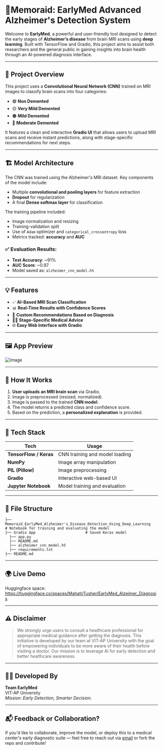 # 🧠Memoraid: EarlyMed Advanced Alzheimer's Detection System

Welcome to **EarlyMed**, a powerful and user-friendly tool designed to detect the early stages of **Alzheimer’s disease** from brain MRI scans using **deep learning**. Built with TensorFlow and Gradio, this project aims to assist both researchers and the general public in gaining insights into brain health through an AI-powered diagnosis interface.

---

## 🚀 Project Overview

This project uses a **Convolutional Neural Network (CNN)** trained on MRI images to classify brain scans into four categories:

- 🟢 **Non Demented**
- 🟡 **Very Mild Demented**
- 🟠 **Mild Demented**
- 🔴 **Moderate Demented**

It features a clean and interactive **Gradio UI** that allows users to upload MRI scans and receive instant predictions, along with stage-specific recommendations for next steps.

---

## 🏗️ Model Architecture

The CNN was trained using the Alzheimer's MRI dataset. Key components of the model include:

- Multiple **convolutional and pooling layers** for feature extraction
- **Dropout** for regularization
- A final **Dense softmax layer** for classification

The training pipeline included:

- Image normalization and resizing
- Training-validation split
- Use of `Adam` optimizer and `categorical_crossentropy` loss
- Metrics tracked: **accuracy** and **AUC**

### ✅ Evaluation Results:
- **Test Accuracy**: ~91%
- **AUC Score**: ~0.97
- Model saved as: `alzheimer_cnn_model.h5`

---

## 💡 Features

- ✅ **AI-Based MRI Scan Classification**
- 📊 **Real-Time Results with Confidence Scores**
- 📖 **Custom Recommendations Based on Diagnosis**
- 👨‍⚕️ **Stage-Specific Medical Advice**
- 🌐 **Easy Web Interface with Gradio**

---

## 🖼️ App Preview

![image](https://github.com/user-attachments/assets/6eb6c56f-eb1f-4af6-a10c-33f2a3c5e697)


---

## 🧪 How It Works

1. **User uploads an MRI brain scan** via Gradio.
2. Image is preprocessed (resized, normalized).
3. Image is passed to the trained **CNN model**.
4. The model returns a predicted class and confidence score.
5. Based on the prediction, a **personalized explanation** is provided.

---

## 🧰 Tech Stack

| Tech | Usage |
|------|-------|
| **TensorFlow / Keras** | CNN training and model loading |
| **NumPy** | Image array manipulation |
| **PIL (Pillow)** | Image preprocessing |
| **Gradio** | Interactive web-based UI |
| **Jupyter Notebook** | Model training and evaluation |

---

## 📁 File Structure

```
├── Memoraid_EarlyMed_Alzheimer's_Disease_Detection_Using_Deep_Learning   # Notebook for training and evaluating the model
├── Gradio App                       # Saved Keras model
  ├── app.py
  ├── README.md
  ├── alzheimer_cnn_model.h5
  ├── requirements.txt                       
├── README.md                         
```

---

## 🌍 Live Demo

Huggingface space: https://huggingface.co/spaces/MahatirTusher/EarlyMed_Alzeimer_Diagnosis

---

## ⚠️ Disclaimer

> We strongly urge users to consult a healthcare professional for appropriate medical guidance after getting the diagnosis. This initiative is developed by our team at VIT-AP University with the goal of empowering individuals to be more aware of their health before visiting a doctor. Our mission is to leverage AI for early detection and better healthcare awareness.
---

## 👩‍💻 Developed By

**Team EarlyMed**  
VIT-AP University  
_Mission: Early Detection, Smarter Decision._

---

## 📬 Feedback or Collaboration?

If you'd like to collaborate, improve the model, or deploy this to a medical center's early diagnostic suite — feel free to reach out via [email](mailto:mahatirtusher@gmail.com) or fork the repo and contribute!

